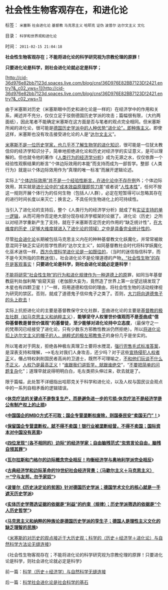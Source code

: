 # 社会性生物客观存在，和进化论

标签： `米塞斯` `社会进化论` `基督教` `马克思主义` `哈耶克` `证伪` `波普尔` `达尔文主义` `文化` 

目录： `科学和世界观和进化论`

时间： `2011-02-15 21:04:18`

**社会性生物客观存在；不能将进化论的科学研究视为宗教伦理的原罪！**

**只要进化论是科学，则社会进化论就必定是科学；**



[http://cid-36d976e82bb7123d.spaces.live.com/blog/cns!36D976E82BB7123D!2421.entry?&_c02_vws=1](http://cid-36d976e82bb7123d.spaces.live.com/blog/cns!36D976E82BB7123D!2421.entry?&_c02_vws=1)

由于米塞斯对历史（米塞斯眼中历史和进化论是一样的）在经济学中的作用和关系，阐述并不充分，仅仅立足于驳倒德国历史学派的攻击；篇幅很有限，（大约两面纸），因此笔者不能确定米塞斯在这方面是否与笔者的观点完全相同。但米塞斯所闻的进化论，很可能是[德国历史学派中的人种优势“进化论”，即种族主义](../../../2010/12/27/美国三次挽救了中国，三次挽救欧洲.md)。即使这样，米塞斯也没有攻击接受进化论的人是“[达尔文主义](../../../2009/4/24/科学进化论和达尔文主义.md)”。

[米塞斯不是一位历史学家，也几乎不了解生物学的进化知识](../../../2011/2/3/人科动物的生物行为分析和进化规律.md)，很可能是一位犹太教信仰的经济学知识分子，简单地拒绝进化论和历史对经济学的实证意义，是可以理解的。但也就令他的著作《[人类行为的经济学分析](../../../2011/1/27/米塞斯《人类行为的经济学分析》的分析.md)》成为无源之水，仅仅依靠一个经验性观察结果的断言“个体边际效用的本能”而支持而成为一部哲学。整部《人类行为》就是以个体边际效用作为“真理的唯一标准”而展开逻辑论述。

实际上“[个体边际效用”并不是一个经验性断言，在进化论中不存在例](../../../2011/2/9/Alfred马歇尔经济学Vs马克思主义.md)外；个体边际效用，其实就是[进化论中的“成本效益原理即剪刀差](../../../2009/12/7/经济学中的科学和最朴素的成本效益定律.md)”或者说“[人性本性](../../../2009/11/4/什么是“我”及人性本私和熵恒增加定律.md)”，任何不按这一规则开展个体行为的任何生物（包括人/人群），必定在短暂得可以忽略其存在的进行时间长度以来灭亡；换言之，不具任何生物进化上的可持续性。

当引入了进化论的支持后，整个《人类行为的经济学分析》就成了有[实证支持的单一逻辑](../../../2010/6/11/“天无二日，法无二纲”单一断言规则.md)，从而可用作否定绝大部分现存经济学框架的论据了。进化论（历史）之所以对经济学重新产生了支持，就在于米塞斯否定历史的作用的“缺乏统计性”，[在大维度的历史（足够大维度就进入了进化论的领域）之中是具备完全统计性的](../../../2010/4/21/大维度历史观允许在细节上“自圆其说”.md)。

尽管[社会进化论](../../../2010/11/13/为什么“机器人”不可能成为人类的敌人.md)长期被包括马克思主义内在的种种基督教文化妖魔化，并常常被故意混同于缺乏实证的哲学性质的“达尔文主义”，如同基督教社会时代将科学妖魔化化巫术迷信一样，[西方仇恨科学进化论是一如既往的](../../../2010/12/23/为什么基督教仇恨进化论？.md)，（当时的迷信指信科学，而不是今天所指的宗教迷信）。社会进化论不是伦理道德的产物[，“社会性生物”的存在是客观事实](../../../2011/1/30/狼的斗牙和狗的斗嘴.md)！**只要进化论是科学，则社会进化论就必定是科学**！

[不能将研究“社会性生物”的行为和进化规律作为一种道德上的原](../../../2010/11/13/宗教之善在于容纳他信之仁和中国特色的信仰.md)罪，如同当年基督教庭判处伽利略“偷窥天庭（老伽胆大妄为，竟然造了世界上第一台望远镜发现了木星也有四颗卫星！）”一样，将用道德和信仰的理由，将社会性生物的活动规律视为研究的禁区。否则，就成了道德鬼子信仰鬼子之类了。否则，[大刀将向道德鬼子的头上砍去](../../../2011/2/7/大刀向着鬼子们的头上砍去！.md)！

实际上抗拒进化论的主要是基督教保守文化社群，歪曲进化论的主要是[基督教的极左社群（如马克思主义和纳粹主义](../../../2010/3/30/俾斯麦：精神信仰强化后的军国主义！.md)），**能够坚守人权普世价值观而不是歪曲成“信仰基督教是普世价值观”的基督徒，至少能够对进化论持中立态度**，（最保守之一的梵蒂冈已经接受了进化论，只有少数东方邪教性教派仍然拒绝）。所以[将进化论扣上达尔文主义的帽子的人，纳粹式的极左邪教鬼子](../../../2010/11/3/“政治改革”必须首先在法学中精确定义.md)的身份几乎是坐实的。

所以笔者对于网友，拒绝各种极左真理卫士要将水搅混，[强行兜售毛式标准答案](../../../2009/11/16/当绝对的真理标准失效后“真理越辩越明”？.md)，是深表支持和理解，——>毛左对我们人身攻击，还少吗？对于这些[宣扬侵犯人权者正](../../../2009/11/14/正义感也可以变得非常可怕.md)义，僭占特权剥削国民者高尚的卫道士，既然不可理喻之，[不和他们玩谈不什么不正义](../../../2009/6/10/骂行为，“不跟你玩”的成人版.md)。[人权乃是最高正义](../../../2011/2/6/人权法治的汰恶留善“恶法能除”.md)！“[谁跟我们讲哲学，就跟谁绝交](../../../2010/2/11/“议论哲学”，不要“讨论哲学”.md)”，“[不要把简单的问题复杂](../../../2009/1/24/经济很简单，政治很简单，科学很简单，真理很简单.md)化”；道理早就说得明明白白，毛左类把头伸过来，砍去就是了。

限于篇幅，此处暂不详细指出哈耶克关于科学和进化论，以及人权与国民议会观点中的一系列自相矛盾的逻辑错误。

《[**休克疗法的关键点不是恢复生产，而是避免进一步的亏损;休克疗法不是经济学是公有制产权上的止损**](../../../2011/2/11/边际退出成本和休克疗法.md)》

《[**中国国企的MBO方式不可取；国企专营垄断权废除，则国泰民安“卖国无门”！**](../../../2011/2/11/废除国企专营和垄断权，卖国将没门！.md)》

《[**保留国企专营垄断权，就不得不卖国！银行业被垄断经营，不得不卖国；国际资本对中国没有恶意**](../../../2011/2/11/国企卖国非情愿，不得不卖国！.md)》

《[**四位发现“（各不相同的）边际”的经济学家；自由脑残范式“忽悠言论自由，脑残自领其罪”**](../../../2011/2/12/中国古代“发现了”边际效应和帕累托累积.md)》

《[**瓦尔拉斯和门格尔的边际概念完全相反！均衡经济学与奥地利学派完全相反**](../../../2011/2/12/瓦尔拉斯和门格尔的边际概念完全相反.md)》

《[**古典经济学和边际革命的19世纪社会经济背景；（马歇尔主义＋马克思主义）＝“宁与友邦，勿予家奴”**](../../../2011/2/12/古典经济学和边际革命的社会背景.md)》

《[**波普尔《历史决定论的贫困》针对德国历史学派；德国学术文化的核心就是一手遮天历史学派**](../../../2011/2/12/古典经济学和边际革命的社会背景.md)》

《[**实体历史学筛选证据的依据是“利益”的约束（规律）；历史学派筛选的依据是“个人历史哲学”**](../../../2011/2/14/实体历史学方法论，和历史学派.md)》

《[**马克思主义和纳粹的种族论是德国历史学派的孪生子；德国人是理性主义文化的缺乏理智的民族**](../../../2011/2/14/德国历史学派的孪生子和中国春秋笔法.md)》

《[米塞斯的对历史的观点接近于大历史观；科学的（历史＋经济学＋进化论）与自然科学方法论无缝连接](../../../2011/2/15/科学（历史＋经济学）与自然科学无缝连接.md)》

《社会性生物客观存在；不能将进化论的科学研究视为宗教伦理的原罪！只要进化论是科学，则社会进化论就必定是科学》



前一篇：[科学（历史＋经济学）与自然科学无缝连接](../../../2011/2/15/科学（历史＋经济学）与自然科学无缝连接.md)

后一篇：[科学社会进化论是社会科学的基石](../../../2011/2/15/科学社会进化论是社会科学的基石.md)